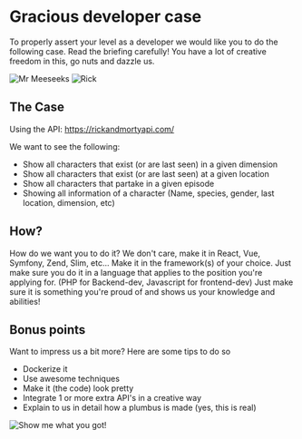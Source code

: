 # Gracious developer case
To properly assert your level as a developer we would like you to do the following case. 
Read the briefing carefully! You have a lot of creative freedom in this, go nuts and dazzle us.

![Mr Meeseeks](https://media.giphy.com/media/DgLsbUL7SG3kI/giphy.gif)
![Rick](https://media.giphy.com/media/3oEduHUtBvTIIBosJq/giphy.gif)


## The Case
Using the API: https://rickandmortyapi.com/

We want to see the following:
- Show all characters that exist (or are last seen) in a given dimension
- Show all characters that exist (or are last seen) at a given location
- Show all characters that partake in a given episode
- Showing all information of a character (Name, species, gender, last location, dimension, etc)

## How?
How do we want you to do it? We don't care, make it in React, Vue, Symfony, Zend, Slim, etc... 
Make it in the framework(s) of your choice. Just make sure you do it in a language that applies to the position you're applying for. (PHP for Backend-dev, Javascript for frontend-dev)
Just make sure it is something you're proud of and shows us your knowledge and abilities!

## Bonus points
Want to impress us a bit more? Here are some tips to do so
- Dockerize it
- Use awesome techniques
- Make it (the code) look pretty
- Integrate 1 or more extra API's in a creative way
- Explain to us in detail how a plumbus is made (yes, this is real)

![Show me what you got!](https://media.giphy.com/media/26DOs997h6fgsCthu/giphy.gif)
